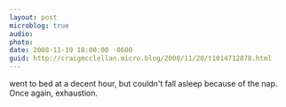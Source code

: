 ```yaml
---
layout: post
microblog: true
audio: 
photo: 
date: 2008-11-19 18:00:00 -0600
guid: http://craigmcclellan.micro.blog/2008/11/20/t1014712878.html
---
```

went to bed at a decent hour, but couldn't fall asleep because of the nap. Once again, exhaustion.
